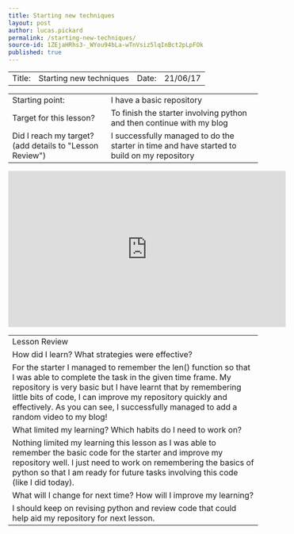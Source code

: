 ```yaml
---
title: Starting new techniques
layout: post
author: lucas.pickard
permalink: /starting-new-techniques/
source-id: 1ZEjaHRhs3-_WYou94bLa-wTnVsiz5lqInBct2pLpFOk
published: true
---
```

<table>
  <tr>
    <td>Title:  </td>
    <td>Starting new techniques</td>
    <td> Date:  </td>
    <td>21/06/17</td>
  </tr>
</table>


<table>
  <tr>
    <td>Starting point:</td>
    <td>I have a basic repository</td>
  </tr>
  <tr>
    <td>Target for this lesson?</td>
    <td>To finish the starter involving python and then continue with my blog</td>
  </tr>
  <tr>
    <td>Did I reach my target? 
(add details to "Lesson Review")</td>
    <td>I successfully managed to do the starter in time and have started to build on my repository</td>
  </tr>
</table>

<iframe width="560" height="315" src="https://www.youtube.com/embed/xsZLVN2iriE" frameborder="0" allowfullscreen></iframe>

<table>
  <tr>
    <td>Lesson Review</td>
  </tr>
  <tr>
    <td>How did I learn? What strategies were effective? </td>
  </tr>
  <tr>
    <td>For the starter I managed to remember the len() function so that I was able to complete the task in the given time frame. My repository is very basic but I have learnt that by remembering little bits of code, I can improve my repository quickly and effectively. As you can see, I successfully managed to add a random video to my blog! </td>
  </tr>
  <tr>
    <td>What limited my learning? Which habits do I need to work on? </td>
  </tr>
  <tr>
    <td>Nothing limited my learning this lesson as I was able to remember the basic code for the starter and improve my repository well. I just need to work on remembering the basics of python so that I am ready for future tasks involving this code (like I did today).</td>
  </tr>
  <tr>
    <td>What will I change for next time? How will I improve my learning?</td>
  </tr>
  <tr>
    <td>I should keep on revising python and review code that could help aid my repository for next lesson.</td>
  </tr>
</table>


